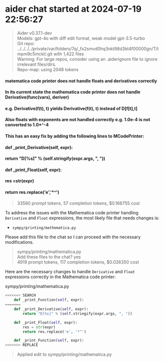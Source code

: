 
# aider chat started at 2024-07-19 22:56:27

> Aider v0.37.1-dev  
> Models: gpt-4o with diff edit format, weak model gpt-3.5-turbo  
> Git repo: ../../../../private/var/folders/7q/_fx2smvd0hq3nkt98d3kt4f00000gn/T/tmpm9c5mckl/.git with 1,422 files  
> Warning: For large repos, consider using an .aiderignore file to ignore irrelevant files/dirs.  
> Repo-map: using 2048 tokens  

#### matematica code printer does not handle floats and derivatives correctly  
#### In its current state the mathematica code printer does not handle Derivative(func(vars), deriver)   
#### e.g. Derivative(f(t), t) yields Derivative(f(t), t) instead of D[f[t],t]  
####   
#### Also floats with exponents are not handled correctly e.g. 1.0e-4 is not converted to 1.0*^-4  
####   
#### This has an easy fix by adding the following lines to MCodePrinter:  
####   
####   
#### def _print_Derivative(self, expr):  
####         return "D[%s]" % (self.stringify(expr.args, ", "))  
####   
#### def _print_Float(self, expr):  
####         res =str(expr)  
####         return res.replace('e','*^')   
####   
####   
####  
> 33580 prompt tokens, 57 completion tokens, $0.168755 cost  

To address the issues with the Mathematica code printer handling `Derivative` and `Float` expressions, the most likely file that needs changes is:

- `sympy/printing/mathematica.py`

Please add this file to the chat so I can proceed with the necessary modifications.

> sympy/printing/mathematica.py  
> Add these files to the chat? yes  
> 4919 prompt tokens, 117 completion tokens, $0.026350 cost  

Here are the necessary changes to handle `Derivative` and `Float` expressions correctly in the Mathematica code printer:

sympy/printing/mathematica.py
```python
<<<<<<< SEARCH
    def _print_Function(self, expr):
=======
    def _print_Derivative(self, expr):
        return "D[%s]" % (self.stringify(expr.args, ", "))

    def _print_Float(self, expr):
        res = str(expr)
        return res.replace('e', '*^')

    def _print_Function(self, expr):
>>>>>>> REPLACE
```

> Applied edit to sympy/printing/mathematica.py  
